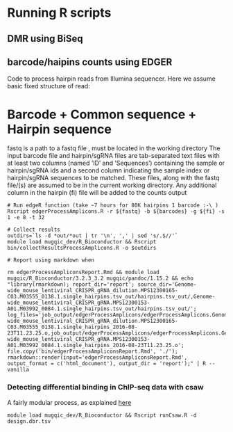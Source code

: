 # Running R scripts

## DMR using BiSeq

## barcode/haipins counts using EDGER
Code to process hairpin reads from Illumina sequencer. Here we assume basic fixed structure of read:
# Barcode + Common sequence + Hairpin sequence
fastq is a path to a fastq file , must be located in the working directory
The input barcode file and hairpin/sgRNA files are tab-separated text files with at least two columns
(named ’ID’ and ’Sequences’) containing the sample or hairpin/sgRNA ids and a second column indicating 
the sample index or hairpin/sgRNA sequences to be matched.
These files, along with the fastq file/(s) are assumed to be in the current working directory. 
Any additional column in the hairpin (fi) file will be added to the counts output

```
# Run edgeR function (take ~7 hours for 80K hairpins 1 barcode :-\ )
Rscript edgerProcessAmplicons.R -r ${fastq} -b ${barcodes} -g ${fi} -s 1 -e 8 -t 32
   
# Collect results
outdirs=`ls -d *out/*out | tr '\n', ',' | sed 's/.$//'`
module load mugqic_dev/R_Bioconductor && Rscript bin/collectResultsProcessAmplicons.R -o $outdirs 

# Report using markdown when 

rm edgerProcessAmpliconsReport.Rmd && module load mugqic/R_Bioconductor/3.2.3_3.2 mugqic/pandoc/1.15.2 && echo "library(rmarkdown); report_dir='report'; source_dir='Genome-wide_mouse_lentiviral_CRISPR_gRNA_dilution.MPS12300165-C03.M03555_0138.1.single_hairpins.tsv_out/hairpins.tsv_out/,Genome-wide_mouse_lentiviral_CRISPR_gRNA.MPS12300153-A01.M03992_0084.1.single_hairpins.tsv_out/hairpins.tsv_out/'; log_files='job_output/edgerProcessAmplicons/edgerProcessAmplicons.Genome-wide_mouse_lentiviral_CRISPR_gRNA_dilution.MPS12300165-C03.M03555_0138.1.single_hairpins_2016-08-23T11.23.25.o,job_output/edgerProcessAmplicons/edgerProcessAmplicons.Genome-wide_mouse_lentiviral_CRISPR_gRNA.MPS12300153-A01.M03992_0084.1.single_hairpins_2016-08-23T11.23.25.o'; file.copy('bin/edgerProcessAmpliconsReport.Rmd', './'); rmarkdown::render(input='edgerProcessAmpliconsReport.Rmd', output_format = c('html_document'), output_dir = 'report');" | R --vanilla

```


### Detecting differential binding in ChIP-seq data with csaw
A fairly modular process, as explained [here](https://www.bioconductor.org/help/course-materials/2015/BioC2015/csaw_lab.html)

```
module load mugqic_dev/R_Bioconductor && Rscript runCsaw.R -d design.dbr.tsv
```

